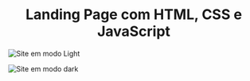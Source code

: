 <h1 align="center"> Landing Page com HTML, CSS e JavaScript </h1>

![Site em modo Light](https://github.com/francineyandrewsz/SmartWatch/assets/101227997/ccd5ab9b-4064-4748-9cf7-bfc3a454c4ca)

![Site em modo dark](https://github.com/francineyandrewsz/SmartWatch/assets/101227997/0b904811-cb51-44e7-a165-5c3065bcf15a)
